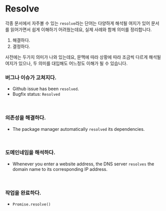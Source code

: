 # Resolve
각종 문서에서 자주볼 수 있는 `resolve`라는 단어는 다양하게 해석될 여지가 있어 문서를 읽어가면서 쉽게 이해하기 어려웠는데요, 실제 사례와 함께 의미를 정리합니다.

1. 해결하다.
2. 결정하다.

사전에는 두가지 의미가 나와 있는데요, 문맥에 따라 상황에 따라 조금씩 다르게 해석될 여지가 있으나, 두 의미를 대입해도 어느정도 이해가 될 수 있습니다.

### 버그나 이슈가 고쳐지다.
- Github issue has been `resolved`.
- Bugfix status: `Resolved`
<br/>

### 의존성을 해결하다.
- The package manager automatically `resolved` its dependencies.
<br/>

### 도메인네임을 해석하다.
- Whenever you enter a website address, the DNS server `resolves` the domain name to its corresponding IP address.
<br/>

### 작업을 완료하다.
- `Promise.resolve()`